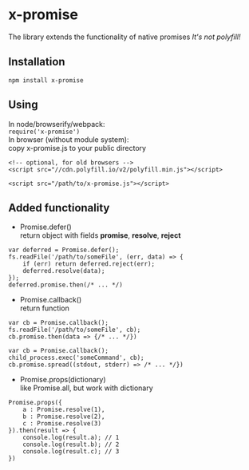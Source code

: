 # x-promise
The library extends the functionality of native promises
*It's not polyfill!*

## Installation
`npm install x-promise`

## Using
In node/browserify/webpack:<br/>
`require('x-promise')`<br/>
In browser (without module system):<br/>
copy x-promise.js to your public directory<br/>
```
<!-- optional, for old browsers -->
<script src="//cdn.polyfill.io/v2/polyfill.min.js"></script>

<script src="/path/to/x-promise.js"></script>
```

## Added functionality
- Promise.defer()<br/>
return object with fields **promise**, **resolve**, **reject**<br/>
```
var deferred = Promise.defer();
fs.readFile('/path/to/someFile', (err, data) => {
    if (err) return deferred.reject(err);
    deferred.resolve(data);
});
deferred.promise.then(/* ... */)
```

- Promise.callback()<br/>
return function<br/>
```
var cb = Promise.callback();
fs.readFile('/path/to/someFile', cb);
cb.promise.then(data => {/* ... */})

var cb = Promise.callback();
child_process.exec('someCommand', cb);
cb.promise.spread((stdout, stderr) => /* ... */})
```

- Promise.props(dictionary)<br/>
like Promise.all, but work with dictionary<br/>
```
Promise.props({
    a : Promise.resolve(1),
    b : Promise.resolve(2),
    c : Promise.resolve(3)
}).then(result => {
    console.log(result.a); // 1
    console.log(result.b); // 2
    console.log(result.c); // 3
})
```
